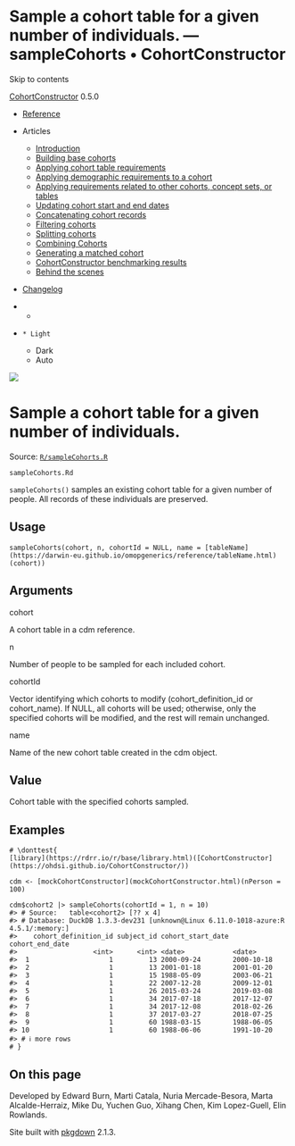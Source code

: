 # Sample a cohort table for a given number of individuals. — sampleCohorts • CohortConstructor

Skip to contents

[CohortConstructor](../index.html) 0.5.0

  * [Reference](../reference/index.html)
  * Articles
    * [Introduction](../articles/a00_introduction.html)
    * [Building base cohorts](../articles/a01_building_base_cohorts.html)
    * [Applying cohort table requirements](../articles/a02_cohort_table_requirements.html)
    * [Applying demographic requirements to a cohort](../articles/a03_require_demographics.html)
    * [Applying requirements related to other cohorts, concept sets, or tables](../articles/a04_require_intersections.html)
    * [Updating cohort start and end dates](../articles/a05_update_cohort_start_end.html)
    * [Concatenating cohort records](../articles/a06_concatanate_cohorts.html)
    * [Filtering cohorts](../articles/a07_filter_cohorts.html)
    * [Splitting cohorts](../articles/a08_split_cohorts.html)
    * [Combining Cohorts](../articles/a09_combine_cohorts.html)
    * [Generating a matched cohort](../articles/a10_match_cohorts.html)
    * [CohortConstructor benchmarking results](../articles/a11_benchmark.html)
    * [Behind the scenes](../articles/a12_behind_the_scenes.html)
  * [Changelog](../news/index.html)


  *   * [](https://github.com/OHDSI/CohortConstructor/)
  *     * Light
    * Dark
    * Auto



![](../logo.png)

# Sample a cohort table for a given number of individuals.

Source: [`R/sampleCohorts.R`](https://github.com/OHDSI/CohortConstructor/blob/main/R/sampleCohorts.R)

`sampleCohorts.Rd`

`sampleCohorts()` samples an existing cohort table for a given number of people. All records of these individuals are preserved.

## Usage
    
    
    sampleCohorts(cohort, n, cohortId = NULL, name = [tableName](https://darwin-eu.github.io/omopgenerics/reference/tableName.html)(cohort))

## Arguments

cohort
    

A cohort table in a cdm reference.

n
    

Number of people to be sampled for each included cohort.

cohortId
    

Vector identifying which cohorts to modify (cohort_definition_id or cohort_name). If NULL, all cohorts will be used; otherwise, only the specified cohorts will be modified, and the rest will remain unchanged.

name
    

Name of the new cohort table created in the cdm object.

## Value

Cohort table with the specified cohorts sampled.

## Examples
    
    
    # \donttest{
    [library](https://rdrr.io/r/base/library.html)([CohortConstructor](https://ohdsi.github.io/CohortConstructor/))
    
    cdm <- [mockCohortConstructor](mockCohortConstructor.html)(nPerson = 100)
    
    cdm$cohort2 |> sampleCohorts(cohortId = 1, n = 10)
    #> # Source:   table<cohort2> [?? x 4]
    #> # Database: DuckDB 1.3.3-dev231 [unknown@Linux 6.11.0-1018-azure:R 4.5.1/:memory:]
    #>    cohort_definition_id subject_id cohort_start_date cohort_end_date
    #>                   <int>      <int> <date>            <date>         
    #>  1                    1         13 2000-09-24        2000-10-18     
    #>  2                    1         13 2001-01-18        2001-01-20     
    #>  3                    1         15 1988-05-09        2003-06-21     
    #>  4                    1         22 2007-12-28        2009-12-01     
    #>  5                    1         26 2015-03-24        2019-03-08     
    #>  6                    1         34 2017-07-18        2017-12-07     
    #>  7                    1         34 2017-12-08        2018-02-26     
    #>  8                    1         37 2017-03-27        2018-07-25     
    #>  9                    1         60 1988-03-15        1988-06-05     
    #> 10                    1         60 1988-06-06        1991-10-20     
    #> # ℹ more rows
    # }
    

## On this page

Developed by Edward Burn, Marti Catala, Nuria Mercade-Besora, Marta Alcalde-Herraiz, Mike Du, Yuchen Guo, Xihang Chen, Kim Lopez-Guell, Elin Rowlands.

Site built with [pkgdown](https://pkgdown.r-lib.org/) 2.1.3.

